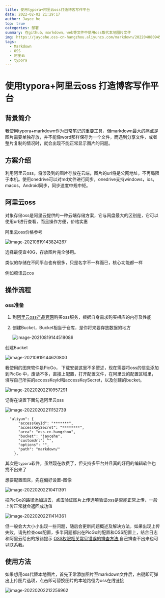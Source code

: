 ```yaml
---
title: 使用typora+阿里云oss打造博客写作平台
date: 2022-02-02 21:29:17
author: Jayce he
top: true
categories: 部署
summary: 在github，markdown，web等文件中使用oss取代本地图片文件
img: https://jaycehe.oss-cn-hangzhou.aliyuncs.com/markdown/202204080945215.png
tags:
  - Markdown
  - OSS
  - 阿里云
  - typora
---
```

# 使用typora+阿里云oss 打造博客写作平台

## 背景简介

我使用typora+markdown作为日常笔记的重要工具，但markdown最大的痛点是图片需要单独存放，并不能像word那样保存为一个文件，而遇到分享文件，或者整片复制的情况时，就会出现不能正常显示图片的问题。

## 方案介绍

利用阿里云oss，将涉及到的图片存放在云端，图片的url将是公网地址，不再局限于本机。使用onedrive可以对md文件进行同步，onedrive支持windows，ios，macos，Android同步，同步速度中规中矩。

## 阿里云oss

对象存储oss是阿里云提供的一种云端存储方案，它与网盘最大的区别是，它可以使用url进行查看，而且操作方便，价格实惠

阿里云oss价格参考

![image-20210819143824267](https://jaycehe.oss-cn-hangzhou.aliyuncs.com/markdown/202108191438597.png)

选择最便宜40G，存放图片完全够用。

类似的存储在不同平台也有很多，只是名字不一样而已，核心功能都一样

例如腾讯云cos

## 操作流程

### oss准备

1. 到[阿里云oss产品官网](https://www.aliyun.com/product/oss/)购买oss服务，根据自身需求购买相应的内存及性能

2. 创建Bucket，Bucket相当于仓库，是你将来要存放数据的地方

   ![image-20210819144518089](https://jaycehe.oss-cn-hangzhou.aliyuncs.com/markdown/202108191445966.png)



创建Bucket 

![image-20210819144620800](https://jaycehe.oss-cn-hangzhou.aliyuncs.com/markdown/202202022133051.png)





我使用的图床软件是PicGo， 下载安装这里不多赘述，现在需要将oss的信息添加到PicGo 中，废话不多，直接上配置，打开配置文件，在阿里云的配置区域里，填写自己所买的accessKeyId和accessKeySecret，以及创建的bucket。

![image-20220202210957291](https://jaycehe.oss-cn-hangzhou.aliyuncs.com/markdown/202202022133067.png)

记得在设置下面勾选阿里云oss

![image-20220202211152739](https://jaycehe.oss-cn-hangzhou.aliyuncs.com/markdown/202202022111401.png)

```
  "aliyun": {
      "accessKeyId": "*******",
      "accessKeySecret": "********",
      "area": "oss-cn-hangzhou",
      "bucket": "jaycehe",
      "customUrl": "",
      "options": "",
      "path": "markdown/"
    },
```



其次是`typora`软件，虽然现在收费了，但支持多平台并且真的好用的编辑软件也找不出来了

想要配置图床，先在偏好设置-图像

![image-20220202210411391](https://jaycehe.oss-cn-hangzhou.aliyuncs.com/markdown/202202022104031.png)

把PicGo的路径添加进去，点击验证图片上传选项验证oss是否能正常上传，一般上传正常就会返回成功值

![image-20220202211414361](https://jaycehe.oss-cn-hangzhou.aliyuncs.com/markdown/202202022114037.png)

但一般会大大小小出现一些问题，随后会更新问题概述及解决方法，如果出现上传失败，请先检查oss配置，多半问题都出在PicGo的配置和OSS配置上，结合日志和阿里云给出的报错提示 [OSS权限相关常见错误的排查方法
](https://help.aliyun.com/document_detail/42777.html) 自己排查不出来也可以联系我。


## 使用方法

如果想用oss代替本地图片，首先正常添加图片至markdown文件后，右键即可弹出上传图片选项，点击即可替换图片的本地路径为oss在线链接

![image-20220202212256962](https://jaycehe.oss-cn-hangzhou.aliyuncs.com/markdown/202202022122264.png)